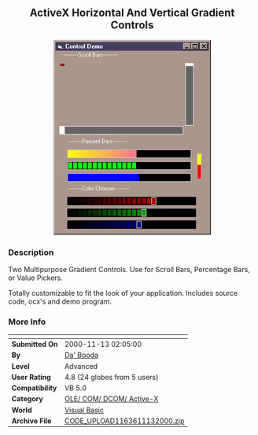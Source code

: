 ﻿<div align="center">

## ActiveX Horizontal And Vertical Gradient Controls

<img src="PIC2000111332944793.jpg">
</div>

### Description

Two Multipurpose Gradient Controls. Use for Scroll Bars, Percentage Bars, or Value Pickers.

Totally customizable to fit the look of your application. Includes source code, ocx's and demo program.
 
### More Info
 


<span>             |<span>
---                |---
**Submitted On**   |2000-11-13 02:05:00
**By**             |[Da' Booda](https://github.com/Planet-Source-Code/PSCIndex/blob/master/ByAuthor/da-booda.md)
**Level**          |Advanced
**User Rating**    |4.8 (24 globes from 5 users)
**Compatibility**  |VB 5\.0
**Category**       |[OLE/ COM/ DCOM/ Active\-X](https://github.com/Planet-Source-Code/PSCIndex/blob/master/ByCategory/ole-com-dcom-active-x__1-29.md)
**World**          |[Visual Basic](https://github.com/Planet-Source-Code/PSCIndex/blob/master/ByWorld/visual-basic.md)
**Archive File**   |[CODE\_UPLOAD1163611132000\.zip](https://github.com/Planet-Source-Code/da-booda-activex-horizontal-and-vertical-gradient-controls__1-12754/archive/master.zip)








